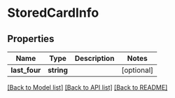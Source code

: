 # StoredCardInfo

## Properties
Name | Type | Description | Notes
------------ | ------------- | ------------- | -------------
**last_four** | **string** |  | [optional] 

[[Back to Model list]](../README.md#documentation-for-models) [[Back to API list]](../README.md#documentation-for-api-endpoints) [[Back to README]](../README.md)


